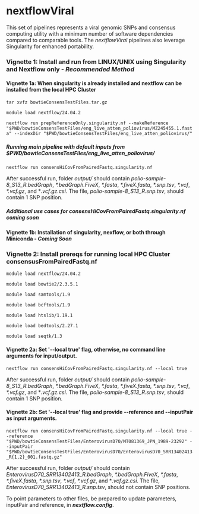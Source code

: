 # nextflowViral
This set of pipelines represents a viral genomic SNPs and consensus computing utility with a minimum number of software dependencies compared to comparable tools. The *nextflowViral* pipelines also leverage Singularity for enhanced portability.

### Vignette 1: Install and run from LINUX/UNIX using Singularity and Nextflow only - *Recommended Method*

#### Vignette 1a: When singularity is already installed and nextflow can be installed from the local HPC Cluster

`tar xvfz bowtieConsensTestFiles.tar.gz`

`module load nextflow/24.04.2`

`nextflow run prepReferenceOnly.singularity.nf --makeReference "$PWD/bowtieConsensTestFiles/eng_live_atten_poliovirus/MZ245455.1.fasta" --indexDir "$PWD/bowtieConsensTestFiles/eng_live_atten_poliovirus/"`

##### Running main pipeline with default inputs from *$PWD/bowtieConsensTestFiles/eng_live_atten_poliovirus/*

`nextflow run consensHiCovFromPairedFastq.singularity.nf`

After successful run, folder *output/* should contain *polio-sample-8_S13_R.bedGraph*, *\*.bedGraph.FiveX*, *\*.fasta*, *\*.fiveX.fasta*, *\*.snp.tsv*, *\*.vcf*, *\*.vcf.gz*, and **\.vcf.gz.csi*. The file, *polio-sample-8_S13_R.snp.tsv*, should contain 1 SNP position.

##### Additional use cases for *consensHiCovFromPairedFastq.singularity.nf* coming soon


#### Vignette 1b: Installation of singularity, nexflow, or both through Miniconda - *Coming Soon*


### Vignette 2: Install prereqs for running local HPC Cluster consensusFromPairedFastq.nf

```module load nextflow/24.04.2```

```module load bowtie2/2.3.5.1```

```module load samtools/1.9```

```module load bcftools/1.9```

```module load htslib/1.19.1```

```module load bedtools/2.27.1```

```module load seqtk/1.3```

#### Vignette 2a: Set '--local true' flag, otherwise, no command line arguments for input/output.

```nextflow run consensHiCovFromPairedFastq.singularity.nf --local true ```

After successful run, folder *output/* should contain *polio-sample-8_S13_R.bedGraph*, *\*.bedGraph.FiveX*, *\*.fasta*, *\*.fiveX.fasta*, *\*.snp.tsv*, *\*.vcf*, *\*.vcf.gz*, and **\.vcf.gz.csi*. The file, *polio-sample-8_S13_R.snp.tsv*, should contain 1 SNP position. 

#### Vignette 2b: Set '--local true' flag and provide --reference and --inputPair as input arguments.

```nextflow run consensHiCovFromPairedFastq.singularity.nf --local true --reference "$PWD/bowtieConsensTestFiles/EnterovirusD70/MT081369_JPN_1989-23292" --inputPair "$PWD/bowtieConsensTestFiles/EnterovirusD70/EnterovirusD70_SRR13402413_R{1,2}_001.fastq.gz"```

After successful run, folder *output/* should contain *EnterovirusD70_SRR13402413_R.bedGraph*, *\*.bedGraph.FiveX*, *\*.fasta*, *\*.fiveX.fasta*, *\*.snp.tsv*, *\*.vcf*, *\*.vcf.gz*, and **\.vcf.gz.csi*. The file, *EnterovirusD70_SRR13402413_R.snp.tsv*, should not contain SNP positions. 

To point parameters to other files, be prepared to update parameters, inputPair and reference, in ***nextflow.config***.


